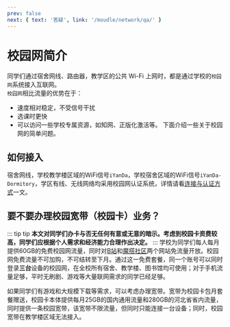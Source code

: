 ```yaml
---
prev: false
next: { text: '答疑', link: '/moudle/network/qa/' }
---
```


# 校园网简介

同学们通过宿舍网线、路由器，教学区的公共 Wi-Fi 上网时，都是通过学校的`校园网`系统接入互联网。  
`校园网`相比流量的优势在于：  

- 速度相对稳定，不受信号干扰
- 选课时更快
- 可以访问一些学校专属资源，如知网、正版化激活等。
下面介绍一些关于校园网的简单问题。

## 如何接入

宿舍网线，学校教学楼区域的WiFi信号`iYanDa`，学校宿舍区域的WiFi信号`iYanDa-Dormitory`，学区有线、无线网络均采用校园网认证系统，详情请看[连接与认证方式](https://www.bing.com)一文。

## 要不要办理校园宽带（校园卡）业务？

::: tip tip
**本文对同学们办卡与否无任何有意或无意的暗示。考虑到校园卡资费较高，同学们应根据个人需求和经济能力合理作出决定。**
:::
学校为同学们每人每月提供60GB的免费校园网流量，同时对[B站](https://www.bilibili.com)和[魔搭社区](https://www.modelscope.cn)两个网站免流量开放。校园网免费流量不可加购，不可结转至下月。通过这一免费套餐，同一个账号可以同时登录**三台**设备的校园网，在全校所有宿舍、教学楼、图书馆均可使用；对于手机流量足够，平时无刷剧、游戏等大量联网需求的同学已经足够。  

如果同学们有游戏和大规模下载等需求，可以考虑办理宽带。宽带为校园卡包月套餐赠送，校园卡本体提供每月25GB的国内通用流量和280GB的河北省省内流量，同时提供一条校园宽带，该宽带不限流量，但同时只能连接一台设备；同时，校园宽带在教学楼区域无法接入。
